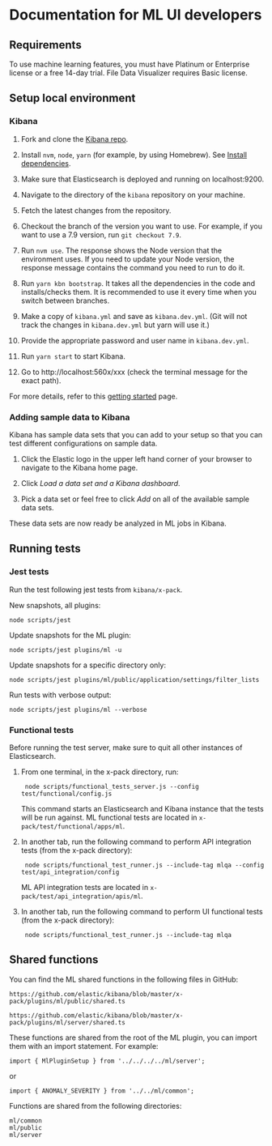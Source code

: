 # Documentation for ML UI developers

## Requirements

To use machine learning features, you must have Platinum or Enterprise license or a free 14-day trial. File Data Visualizer requires Basic license.

## Setup local environment

### Kibana

1. Fork and clone the [Kibana repo](https://github.com/elastic/kibana).

1. Install `nvm`, `node`, `yarn` (for example, by using Homebrew). See 
   [Install dependencies](https://www.elastic.co/guide/en/kibana/master/development-getting-started.html#_install_dependencies).

1. Make sure that Elasticsearch is deployed and running on localhost:9200.

1. Navigate to the directory of the `kibana` repository on your machine.

1. Fetch the latest changes from the repository.

1. Checkout the branch of the version you want to use. For example, if you want 
   to use a 7.9 version, run `git checkout 7.9`.

1. Run `nvm use`. The response shows the Node version that the environment uses. 
   If you need to update your Node version, the response message contains the 
   command you need to run to do it.

1. Run `yarn kbn bootstrap`. It takes all the dependencies in the code and 
   installs/checks them. It is recommended to use it every time when you switch 
   between branches.

1. Make a copy of `kibana.yml` and save as `kibana.dev.yml`. (Git will not track
   the changes in `kibana.dev.yml` but yarn will use it.)
   
1. Provide the appropriate password and user name in `kibana.dev.yml`.

1. Run `yarn start` to start Kibana.

1. Go to http://localhost:560x/xxx (check the terminal message for the exact 
   path).

For more details, refer to this [getting started](https://www.elastic.co/guide/en/kibana/master/development-getting-started.html) page.

### Adding sample data to Kibana

Kibana has sample data sets that you can add to your setup so that you can test 
different configurations on sample data.

1. Click the Elastic logo in the upper left hand corner of your browser to 
   navigate to the Kibana home page.

1. Click *Load a data set and a Kibana dashboard*.

1. Pick a data set or feel free to click *Add* on all of the available sample 
   data sets.

These data sets are now ready be analyzed in ML jobs in Kibana.


## Running tests

### Jest tests

Run the test following jest tests from `kibana/x-pack`.

New snapshots, all plugins:   

```
node scripts/jest
```
 
Update snapshots for the ML plugin: 

```
node scripts/jest plugins/ml -u
```

Update snapshots for a specific directory only: 

```
node scripts/jest plugins/ml/public/application/settings/filter_lists
```

Run tests with verbose output: 

```
node scripts/jest plugins/ml --verbose
```

### Functional tests

Before running the test server, make sure to quit all other instances of 
Elasticsearch.

1. From one terminal, in the x-pack directory, run:

        node scripts/functional_tests_server.js --config test/functional/config.js

   This command starts an Elasticsearch and Kibana instance that the tests will be run against.
   ML functional tests are located in `x-pack/test/functional/apps/ml`.

1. In another tab, run the following command to perform API integration tests (from the x-pack directory):

        node scripts/functional_test_runner.js --include-tag mlqa --config test/api_integration/config
        
   ML API integration tests are located in `x-pack/test/api_integration/apis/ml`.

1. In another tab, run the following command to perform UI functional tests (from the x-pack directory):

        node scripts/functional_test_runner.js --include-tag mlqa


## Shared functions


You can find the ML shared functions in the following files in GitHub:

```
https://github.com/elastic/kibana/blob/master/x-pack/plugins/ml/public/shared.ts
```

```
https://github.com/elastic/kibana/blob/master/x-pack/plugins/ml/server/shared.ts
```

These functions are shared from the root of the ML plugin, you can import them with an import statement. For example:

```
import { MlPluginSetup } from '../../../../ml/server';
```

or 

```
import { ANOMALY_SEVERITY } from '../../ml/common';
```

Functions are shared from the following directories:

```
ml/common
ml/public
ml/server
```
